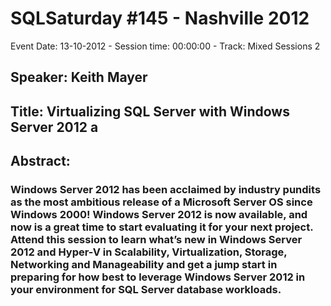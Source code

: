 # SQLSaturday #145 - Nashville 2012
Event Date: 13-10-2012 - Session time: 00:00:00 - Track: Mixed Sessions 2
## Speaker: Keith Mayer
## Title: Virtualizing SQL Server with Windows Server 2012 a
## Abstract:
### Windows Server 2012 has been acclaimed by industry pundits as the most ambitious release of a Microsoft Server OS since Windows 2000!  Windows Server 2012 is now available, and now is a great time to start evaluating it for your next project.  Attend this session to learn what’s new in Windows Server 2012 and Hyper-V in Scalability, Virtualization, Storage, Networking and Manageability and get a jump start in preparing for how best to leverage Windows Server 2012 in your environment for SQL Server database workloads.
